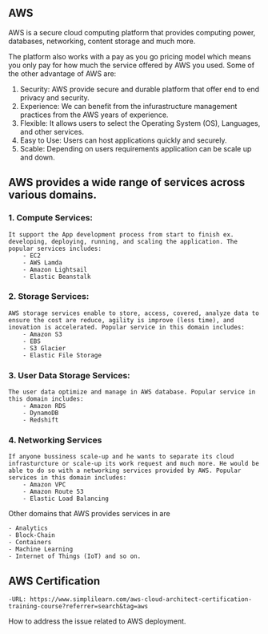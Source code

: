 ## AWS

AWS is a secure cloud computing platform that provides computing power, databases, networking, content storage and much more.

The platform also works with a pay as you go pricing model which means you only pay for how much the service offered by AWS you used. Some of the other advantage of AWS are:

1. Security: AWS provide secure and durable platform that offer end to end privacy and security.
2. Experience: We can benefit from the infurastructure management practices from the AWS years of experience.
3. Flexible: It allows users to select the Operating System (OS), Languages, and other services.
4. Easy to Use: Users can host applications quickly and securely.
5. Scable: Depending on users requirements application can be scale up and down.


## AWS provides a wide range of services across various domains.

### 1. Compute Services: 

	It support the App development process from start to finish ex. developing, deploying, running, and scaling the application. The popular services includes:
		- EC2
		- AWS Lamda
		- Amazon Lightsail
		- Elastic Beanstalk

### 2. Storage Services:
	
	AWS storage services enable to store, access, covered, analyze data to ensure the cost are reduce, agility is improve (less time), and inovation is accelerated. Popular service in this domain includes:
		- Amazon S3
		- EBS
		- S3 Glacier
		- Elastic File Storage

### 3. User Data Storage Services:
	
	The user data optimize and manage in AWS database. Popular service in this domain includes:
		- Amazon RDS
		- DynamoDB
		- Redshift

### 4. Networking Services

	If anyone bussiness scale-up and he wants to separate its cloud infrasturcture or scale-up its work request and much more. He would be able to do so with a networking services provided by AWS. Popular services in this domain includes:
		- Amazon VPC
		- Amazon Route 53
		- Elastic Load Balancing

Other domains that AWS provides services in are

	- Analytics
	- Block-Chain
	- Containers
	- Machine Learning
	- Internet of Things (IoT) and so on.

## AWS Certification
	-URL: https://www.simplilearn.com/aws-cloud-architect-certification-training-course?referrer=search&tag=aws

How to address the issue related to AWS deployment.